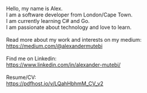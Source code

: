 Hello, my name is Alex. <br>
I am a software developer from London/Cape Town.<br>
I am currently learning C# and Go. <br>
I am passionate about technology and love to learn. <br>
<br>
Read more about my work and interests on my medium:<br>
https://medium.com/@alexandermutebi<br>
<br>
Find me on Linkedin:<br>
https://www.linkedin.com/in/alexander-mutebi/<br>
<br>
Resume/CV:<br> 
https://pdfhost.io/v/LQahHbhmM_CV_v2

<!---
mewteebee/mewteebee is a ✨ special ✨ repository because its `README.md` (this file) appears on your GitHub profile.
You can click the Preview link to take a look at your changes.
--->

